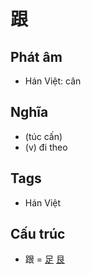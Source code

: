 # 跟

## Phát âm
* Hán Việt: cân

## Nghĩa
* (túc cấn)
* (v) đi theo

## Tags
* Hán Việt

## Cấu trúc
* 跟 = [足](足.md) [艮](艮.md)

<script>window.HANZI_FIELD='跟';</script>